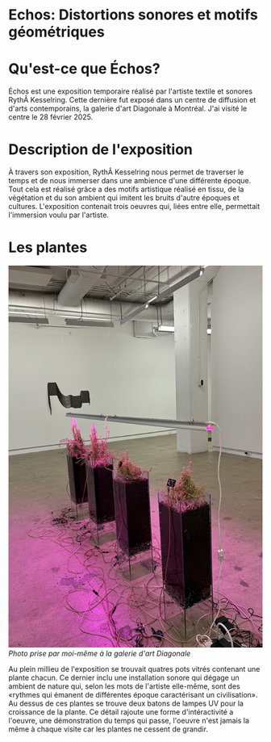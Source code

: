 # Echos: Distortions sonores et motifs géométriques

# Qu'est-ce que Échos?
Échos est une exposition temporaire réalisé par l'artiste textile et sonores RythÂ Kesselring. Cette dernière fut exposé dans un centre de diffusion et d'arts contemporains,  la galerie d'art Diagonale à Montréal. J'ai visité le centre le 28 février 2025. 

# Description de l'exposition
À travers son exposition, RythÂ Kesselring nous permet de traverser le temps et de nous immerser dans une ambience d'une différente époque. Tout cela est réalisé grâce a des motifs artistique réalisé en tissu, de la végétation et du son ambient qui imitent les bruits d'autre époques et cultures. L'exposition contenait trois oeuvres qui, liées entre elle, permettait l'immersion voulu par l'artiste. 

# Les plantes 

![photo](medias/echos_plantes.png)<br>
*Photo prise par moi-même à la galerie d'art Diagonale*

Au plein millieu de l'exposition se trouvait quatres pots vitrés contenant une plante chacun. Ce dernier inclu une installation sonore qui dégage un ambient de nature qui, selon les mots de l'artiste elle-même, sont des «rythmes qui émanent de différentes époque caractérisant un civilisation». Au dessus de ces plantes se trouve deux batons de lampes UV pour la croissance de la plante. Ce détail rajoute une forme d'intéractivité a l'oeuvre, une démonstration du temps qui passe, l'oeuvre n'est jamais la même à chaque visite car les plantes ne cessent de grandir. 

